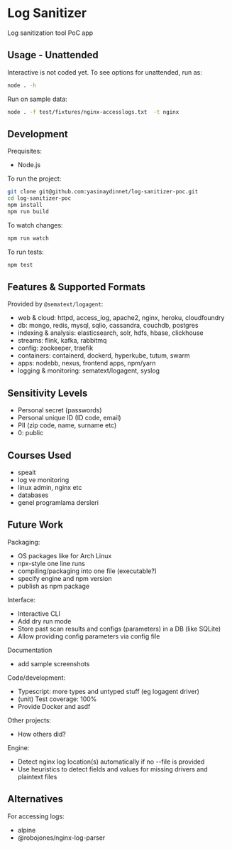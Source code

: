 # Log Sanitizer

Log sanitization tool PoC app

## Usage - Unattended
Interactive is not coded yet. To see options for unattended, run as:
```sh
node . -h
```

Run on sample data:
```sh
node . -f test/fixtures/nginx-accesslogs.txt  -t nginx
```

## Development

Prequisites:
- Node.js

To run the project:
```sh
git clone git@github.com:yasinaydinnet/log-sanitizer-poc.git
cd log-sanitizer-poc
npm install
npm run build
```

To watch changes:
```sh
npm run watch
```

To run tests:
```sh
npm test
```


## Features & Supported Formats

Provided by `@sematext/logagent`:
- web & cloud: httpd, access_log, apache2, nginx, heroku, cloudfoundry
- db: mongo, redis, mysql, sqlio, cassandra, couchdb, postgres
- indexing & analysis: elasticsearch, solr, hdfs, hbase, clickhouse
- streams: flink, kafka, rabbitmq
- config: zookeeper, traefik
- containers: containerd, dockerd, hyperkube, tutum, swarm
- apps: nodebb, nexus, frontend apps, npm/yarn
- logging & monitoring: sematext/logagent, syslog

## Sensitivity Levels
- Personal secret (passwords)
- Personal unique ID (ID code, email)
- PII (zip code, name, surname etc)
- 0: public

## Courses Used
- speait
- log ve monitoring
- linux admin, nginx etc
- databases
- genel programlama dersleri

## Future Work

Packaging:
- OS packages like for Arch Linux
- npx-style one line runs
- compiling/packaging into one file (executable?)
- specify engine and npm version
- publish as npm package

Interface:
- Interactive CLI
- Add dry run mode
- Store past scan results and configs (parameters) in a DB (like SQLite)
- Allow providing config parameters via config file

Documentation
- add sample screenshots

Code/development:
- Typescript: more types and untyped stuff (eg logagent driver)
- (unit) Test coverage: 100%
- Provide Docker and asdf

Other projects:
- How others did?

Engine:
- Detect nginx log location(s) automatically if no --file is provided
- Use heuristics to detect fields and values for missing drivers and plaintext files

## Alternatives
For accessing logs:
- alpine
- @robojones/nginx-log-parser
